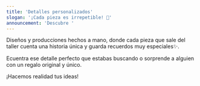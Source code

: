 ```yaml
---
title: 'Detalles personalizados'
slogan: '¡Cada pieza es irrepetible! 🤎'
announcement: 'Descubre '
---
```


<p>
    Diseños y producciones hechos a mano, donde cada pieza que sale del
    taller cuenta una historia única y guarda recuerdos muy especiales✨. 
</p>
<p>
    Ecuentra ese detalle perfecto que estabas
    buscando o sorprende a alguien con un regalo original y único.
</p>
    ¡Hacemos realidad tus ideas!